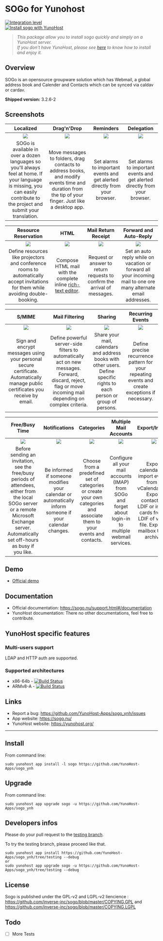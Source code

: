 SOGo for Yunohost
=================

[![Integration level](https://dash.yunohost.org/integration/sogo.svg)](https://ci-apps.yunohost.org/ci/apps/sogo%20%28Community%29/lastBuild/consoleFull)  
[![Install sogo with YunoHost](https://install-app.yunohost.org/install-with-yunohost.png)](https://install-app.yunohost.org/?app=sogo)

> *This package allow you to install sogo quickly and simply on a YunoHost server.  
If you don't have YunoHost, please see [here](https://yunohost.org/#/install) to know how to install and enjoy it.*

Overview
--------

SOGo is an opensource groupware solution which has Webmail, a global address book and Calender and Contacts which can be synced via caldav or cardav.

**Shipped version:** 3.2.6-2

Screenshots
-----------

| Localized |Drag'n'Drop | Reminders | Delegation |
| :------------: | :------------: | :------------: | :------------: |
| ![](https://sogo.nu/img/features/localized.png) | ![](https://sogo.nu/img/features/dnd_01.png) | ![](https://sogo.nu/img/features/reminders.png) | ![](https://sogo.nu/img/features/delegation.png) |
| SOGo is available in over a dozen languages so you'll always feel at home. If your language is missing, you can easily contribute to the project and submit your translation. | Move messages to folders, drag contacts to address books, and modify events time and duration from the tip of your finger. Just like a desktop app. | Set alarms to important events and get alerted directly from your browser. | Set alarms to important events and get alerted directly from your browser. | Delegate access to your mail account or delegate an invitation to another person. |

| Resource Reservation | HTML | Mail Return Receipt | Forward and Auto-Reply |
| :------------: | :------------: | :------------: | :------------: |
| ![](https://sogo.nu/img/features/resource.png) | ![](https://sogo.nu/img/features/html.png) | ![](https://sogo.nu/img/features/return-receipt.png) | ![](https://sogo.nu/img/features/auto-reply.png) |
| Define resources like projectors and conference rooms to automatically accept invitations for them while avoiding double-booking. | Compose HTML mail with the complete inline [rich-text editor](http://www.ckeditor.com). | Request or answer to return requests to confirm the arrival of messages. | Set an auto reply while on vacation or forward all your incoming mail to one ore many alternate email addresses. |

| S/MIME | Mail Filtering | Sharing | Recurring Events |
| :------------: | :------------: | :------------: | :------------: |
| ![](https://sogo.nu/img/features/security.png) | ![](https://sogo.nu/img/features/mail-filters.png) | ![](https://sogo.nu/img/features/sharing.png) | ![](https://sogo.nu/img/features/recurring-events.png) |
| Sign and encrypt messages using your personal secure certificate. Automatically manage public certificates you receive by email. | Define powerful server-side filters to automatically act on new messages. Forward, discard, reject, flag or move incoming mail depending on complex criteria. | Share your mail, calendars and address books with other users. Define specific rights to each person or group of persons. | Define precise recurrence pattern for your repeating events and create exceptions if necessary. |

| Free/Busy Time | Notifications | Categories | Multiple Mail Accounts  | Export/Import |
| :------------: | :------------: | :------------: | :------------: | :------------: |
| ![](https://sogo.nu/img/features/freebusy.png) | ![](https://sogo.nu/img/features/notifications.png) | ![](https://sogo.nu/img/features/categories.png) | ![](https://sogo.nu/img/features/imap-accounts.png) | ![](https://sogo.nu/img/features/import.png) |
| Before sending an invitation, see the free/busy periods of attendees, either from the local SOGo server or a remote Microsoft Exchange server. Automatically set off-hours as busy if you like. | Be informed if someone modifies your calendar or automatically inform someone if your calendar changes. | Choose from a predefined set of categories or create your own categories and associate them to your events and contacts. | Configure all your mail accounts (IMAP) from SOGo and forget about login-in to multiple webmail services. | Export calendars or import events from a vCalendar file. Export contacts to LDIF or import cards from a LDIF of vCard file. Export a mailbox to zip archive. |


Demo
----

* [Official demo](https://sogo.nu/)

<!--## Configuration

TODO complete-->

Documentation
-------------

 * Official documentation: https://sogo.nu/support.html#/documentation
 * YunoHost documentation: There no other documentations, feel free to contribute.

YunoHost specific features
--------------------------

### Multi-users support

LDAP and HTTP auth are supported.

### Supported architectures

* x86-64b - [![Build Status](https://ci-apps.yunohost.org/ci/logs/sog%20%28Apps%29.svg)](https://ci-apps.yunohost.org/ci/apps/sogo/)
* ARMv8-A - [![Build Status](https://ci-apps-arm.yunohost.org/ci/logs/sogo%20%28Apps%29.svg)](https://ci-apps-arm.yunohost.org/ci/apps/sogo/)

<!--Limitations
------------

* Any known limitations.

Additional informations
-----------------------

* Other informations you would add about this application-->

Links
-----

 * Report a bug: https://github.com/YunoHost-Apps/sogo_ynh/issues
 * App website: https://sogo.nu/
 * YunoHost website: https://yunohost.org/

---

Install
-------

From command line:

`sudo yunohost app install -l sogo https://github.com/YunoHost-Apps/sogo_ynh`

Upgrade
-------

From command line:

`sudo yunohost app upgrade sogo -u https://github.com/YunoHost-Apps/sogo_ynh`

Developers infos
----------------

Please do your pull request to the [testing branch](https://github.com/YunoHost-Apps/sogo_ynh/tree/testing).

To try the testing branch, please proceed like that.
```
sudo yunohost app install https://github.com/YunoHost-Apps/sogo_ynh/tree/testing --debug
or
sudo yunohost app upgrade sogo -u https://github.com/YunoHost-Apps/sogo_ynh/tree/testing --debug
```

License
-------

Sogo is published under the GPL-v2 and LGPL-v2 liencience : https://github.com/inverse-inc/sogo/blob/master/COPYING.GPL and https://github.com/inverse-inc/sogo/blob/master/COPYING.LGPL

Todo
----

-[ ] More Tests
